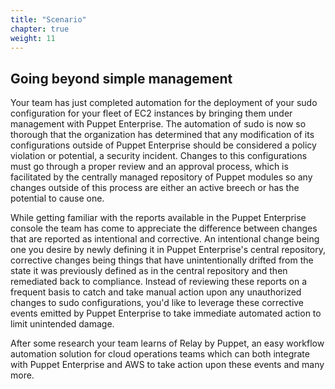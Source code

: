 ```yaml
---
title: "Scenario" 
chapter: true
weight: 11
---
```


## Going beyond simple management

Your team has just completed automation for the deployment of your sudo configuration for your fleet of EC2 instances by bringing them under management with Puppet Enterprise. The automation of sudo is now so thorough that the organization has determined that any modification of its configurations outside of Puppet Enterprise should be considered a policy violation or potential, a security incident. Changes to this configurations must go through a proper review and an approval process, which is facilitated by the centrally managed repository of Puppet modules so any changes outside of this process are either an active breech or has the potential to cause one. 

While getting familiar with the reports available in the Puppet Enterprise console the team has come to appreciate the difference between changes that are reported as intentional and corrective. An intentional change being one you desire by newly defining it in Puppet Enterprise's central repository,  corrective changes being things that have unintentionally drifted from the state it was previously defined as in the central repository and then remediated back to compliance. Instead of reviewing these reports on a frequent basis to catch and take manual action upon any unauthorized changes to sudo configurations, you'd like to leverage these corrective events emitted by Puppet Enterprise to take immediate automated action to limit unintended damage.

After some research your team learns of Relay by Puppet, an easy workflow automation solution for cloud operations teams which can both integrate with Puppet Enterprise and AWS to take action upon these events and many more.